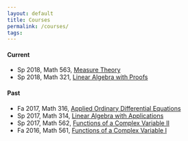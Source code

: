 ```yaml
---
layout: default
title: Courses
permalink: /courses/
tags: 
---
```


#### Current

- Sp 2018, Math 563, [Measure Theory](http://math.unm.edu/~maxim/math563/)
- Sp 2018, Math 321, [Linear Algebra with Proofs](http://math.unm.edu/~maxim/math321/)

#### Past

- Fa 2017, Math 316, [Applied Ordinary Differential Equations](http://math.unm.edu/~maxim/math316/)
- Sp 2017, Math 314, [Linear Algebra with Applications](http://math.unm.edu/~maxim/math314/)
- Sp 2017, Math 562, [Functions of a Complex Variable II](http://math.unm.edu/~maxim/math562/)
- Fa 2016, Math 561, [Functions of a Complex Variable I](http://math.unm.edu/~maxim/math561/)
